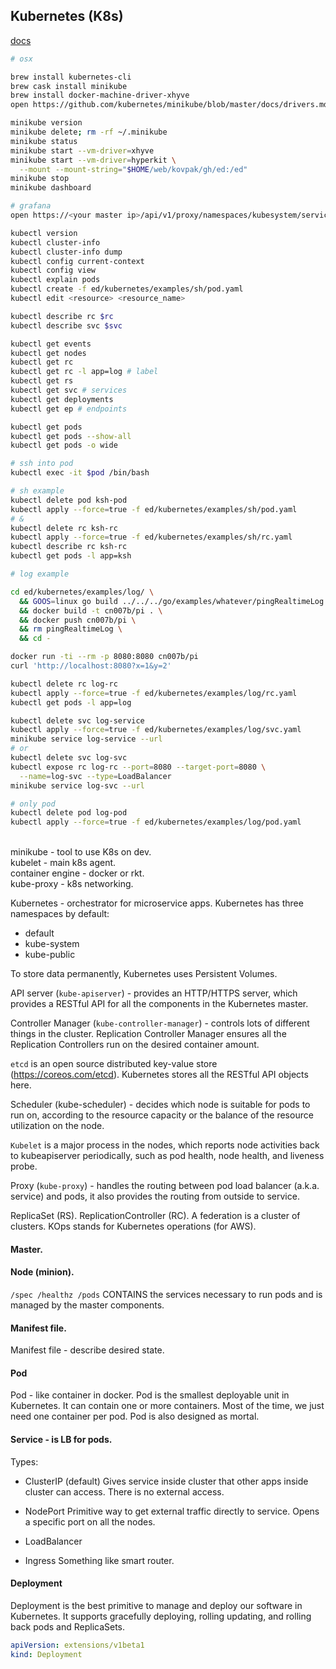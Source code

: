Kubernetes (K8s)
-

[docs](https://kubernetes.io/docs/)

````bash
# osx

brew install kubernetes-cli
brew cask install minikube
brew install docker-machine-driver-xhyve
open https://github.com/kubernetes/minikube/blob/master/docs/drivers.md#hyperkit-driver
````

````bash
minikube version
minikube delete; rm -rf ~/.minikube
minikube status
minikube start --vm-driver=xhyve
minikube start --vm-driver=hyperkit \
  --mount --mount-string="$HOME/web/kovpak/gh/ed:/ed"
minikube stop
minikube dashboard

# grafana
open https://<your master ip>/api/v1/proxy/namespaces/kubesystem/services/monitoring-grafana

kubectl version
kubectl cluster-info
kubectl cluster-info dump
kubectl config current-context
kubectl config view
kubectl explain pods
kubectl create -f ed/kubernetes/examples/sh/pod.yaml
kubectl edit <resource> <resource_name>

kubectl describe rc $rc
kubectl describe svc $svc

kubectl get events
kubectl get nodes
kubectl get rc
kubectl get rc -l app=log # label
kubectl get rs
kubectl get svc # services
kubectl get deployments
kubectl get ep # endpoints

kubectl get pods
kubectl get pods --show-all
kubectl get pods -o wide

# ssh into pod
kubectl exec -it $pod /bin/bash

# sh example
kubectl delete pod ksh-pod
kubectl apply --force=true -f ed/kubernetes/examples/sh/pod.yaml
# &
kubectl delete rc ksh-rc
kubectl apply --force=true -f ed/kubernetes/examples/sh/rc.yaml
kubectl describe rc ksh-rc
kubectl get pods -l app=ksh
````

````bash
# log example

cd ed/kubernetes/examples/log/ \
  && GOOS=linux go build ../../../go/examples/whatever/pingRealtimeLog.go \
  && docker build -t cn007b/pi . \
  && docker push cn007b/pi \
  && rm pingRealtimeLog \
  && cd -

docker run -ti --rm -p 8080:8080 cn007b/pi
curl 'http://localhost:8080?x=1&y=2'

kubectl delete rc log-rc
kubectl apply --force=true -f ed/kubernetes/examples/log/rc.yaml
kubectl get pods -l app=log

kubectl delete svc log-service
kubectl apply --force=true -f ed/kubernetes/examples/log/svc.yaml
minikube service log-service --url
# or
kubectl delete svc log-svc
kubectl expose rc log-rc --port=8080 --target-port=8080 \
  --name=log-svc --type=LoadBalancer
minikube service log-svc --url

# only pod
kubectl delete pod log-pod
kubectl apply --force=true -f ed/kubernetes/examples/log/pod.yaml
````
<br>minikube - tool to use K8s on dev.
<br>kubelet - main k8s agent.
<br>container engine - docker or rkt.
<br>kube-proxy - k8s networking.

Kubernetes - orchestrator for microservice apps.
Kubernetes has three namespaces by default:
* default
* kube-system
* kube-public

To store data permanently, Kubernetes uses Persistent Volumes.

API server (`kube-apiserver`) - provides an HTTP/HTTPS server,
which provides a RESTful API for all the components in the Kubernetes master.

Controller Manager (`kube-controller-manager`) - controls lots of different things
in the cluster. Replication Controller Manager ensures all the Replication
Controllers run on the desired container amount.

`etcd` is an open source distributed key-value store (https://coreos.com/etcd).
Kubernetes stores all the RESTful API objects here.

Scheduler (kube-scheduler) - decides which node is suitable for pods to run on,
according to the resource capacity or the balance of the resource utilization on the node.

`Kubelet` is a major process in the nodes, which reports node activities back
to kubeapiserver periodically, such as pod health, node health, and liveness probe.

Proxy (`kube-proxy`) - handles the routing between pod load balancer (a.k.a. service)
and pods, it also provides the routing from outside to service.

ReplicaSet (RS).
ReplicationController (RC).
A federation is a cluster of clusters.
KOps stands for Kubernetes operations (for AWS).

#### Master.

#### Node (minion).

`/spec /healthz /pods`
CONTAINS the services necessary to run pods and is managed by the master components.

#### Manifest file.

Manifest file - describe desired state.

#### Pod

Pod - like container in docker.
Pod is the smallest deployable unit in Kubernetes.
It can contain one or more containers.
Most of the time, we just need one container per pod.
Pod is also designed as mortal.

#### Service - is LB for pods.

Types:

* ClusterIP (default)
  Gives service inside cluster that other apps inside cluster can access.
  There is no external access.

* NodePort
  Primitive way to get external traffic directly to service.
  Opens a specific port on all the nodes.

* LoadBalancer

* Ingress
  Something like smart router.

#### Deployment

Deployment is the best primitive to manage and deploy our software
in Kubernetes. It supports gracefully deploying, rolling updating,
and rolling back pods and ReplicaSets.

````yaml
apiVersion: extensions/v1beta1
kind: Deployment
````
